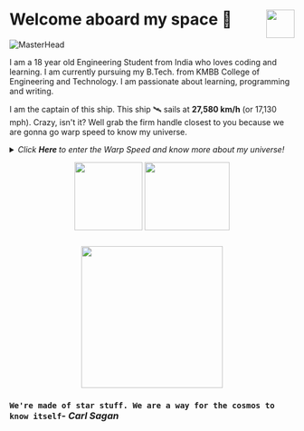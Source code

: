 # Welcome aboard my space <img align="right" src="https://media.giphy.com/media/LmNwrBhejkK9EFP504/giphy.gif" width="50" height="50" />🚀
![MasterHead](https://mir-s3-cdn-cf.behance.net/project_modules/max_1200/e8acbc120702701.60b6fbbed0e2e.gif)

I am a 18 year old Engineering Student from India who loves coding and learning. I am currently pursuing my B.Tech. from KMBB College of Engineering and Technology. I am passionate about learning, programming and writing.

I am the captain of this ship. This ship 🛰️ sails at __27,580 km/h__ (or 17,130 mph). Crazy, isn't it? Well grab the firm handle closest to you because we are gonna go warp speed to know my universe.
  
<details>
  <summary><i> Click <b> Here </b> to enter the Warp Speed and know more about my universe! </i>
<p align="center">  
  <img align="middle" src="https://media.giphy.com/media/26uf9QPzzlKPvQG5O/giphy.gif" width="120" height="120" />
  <img align="middle" src="https://media.giphy.com/media/USt6UttIL6e8hsK5Q7/giphy.gif" width="150" height="120" /> 
</p> </summary>  




<p align="center">
  <img align="right" src="https://media.giphy.com/media/j2NDJZct5aXPzQItQ9/giphy.gif" width="300" height="300" />
</p>

- 🌌 - Currently pursuing a Bachelor of Technology (B. Tech.) in Computer Science and Engineering at [KMBB College of Engineering and Technology, Khordha](https://www.kmbb.in).
- 🔭 I’m currently learning __Cyber Security__
- 👯 I’m looking to collaborate on any projects related to (but not limited to) Automation and Scripting, Desktop Application Development, and Game Development
- ✨ Pronouns: He/him
- 🛸 Fun fact: I can code without coffee
- 🎼 Hobbies: [Writing blogs](https://medium.com/@sayampradhan) (AI, Knowledge, Experience, etc.), watching Anime, connecting with people, photography and learning new things

![Sayam's github stats](https://github-readme-stats.vercel.app/api?username=sayampradhan&show_icons=true&hide_border=true&theme=monokai)

We have sped and warped through my universe. Want to unveil your own universe? Contact me at: <a href="https://www.linkedin.com/in/sayam-pradhan">
  <img align="right" alt="LinkedIn" width="30px" src="https://cdn.jsdelivr.net/npm/simple-icons@3.1.0/icons/linkedin.svg" />
</a>
<a href="https://medium.com/@sayampradhan">
  <img align="right" alt="Twitter" width="30px" src="https://cdn.jsdelivr.net/npm/simple-icons@3.1.0/icons/medium.svg" />
</a>
<a href="mailto:sayam@duck.com">
  <img align="right" alt="Gmail" width="30px" src="https://cdn.jsdelivr.net/npm/simple-icons@3.1.0/icons/gmail.svg" />
</a>
</details>

<p align="center">
<img align="middle" src="https://media.giphy.com/media/26AHqZycSplGWWPAI/giphy.gif" width="250" height="250" />
</p>

### `We're made of star stuff. We are a way for the cosmos to know itself`- _Carl Sagan_

